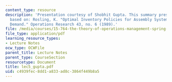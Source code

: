 ```yaml
---
content_type: resource
description: 'Presentation courtesy of Shobhit Gupta. This summary presentation is
  based on: Rosling, K. "Optimal Inventory Policies for Assembly Systems Under Random
  Demand." Operations Research 43, no. 6 (1989).'
file: /media/courses/15-764-the-theory-of-operations-management-spring-2004/c4939fec8dd1a833ad8c3864f449b8a5_lec5_gupta.pdf
file_type: application/pdf
learning_resource_types:
- Lecture Notes
ocw_type: OCWFile
parent_title: Lecture Notes
parent_type: CourseSection
resourcetype: Document
title: lec5_gupta.pdf
uid: c4939fec-8dd1-a833-ad8c-3864f449b8a5
---
```

